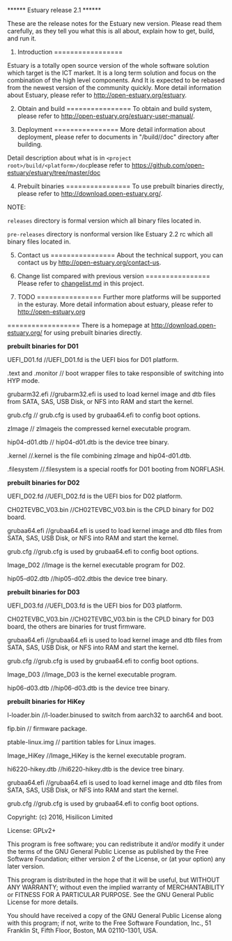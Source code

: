 ******  Estuary release 2.1 ******

These are the release notes for the Estuary new version. Please read them carefully, as they tell you what this is all about, explain how to get, build, and run it.


1. Introduction 
=================

  Estuary is a totally open source version of the whole software solution which target is the ICT market. It is a long term solution and focus on the combination of the high level components. And It is expected to be rebased from the newest version of the community quickly.
  More detail information about Estuary, please refer to http://open-estuary.org/estuary.

2. Obtain and build
================
  To obtain and build system, please refer to http://open-estuary.org/estuary-user-manual/.

3. Deployment
================
  More detail information about deployment, please refer to documents in "<project root>/build/<platform>/doc" directory after building.
  
  Detail description about what is in `<project root>/build/<platform>/doc`please refer to https://github.com/open-estuary/estuary/tree/master/doc

4. Prebuilt binaries
================
To use prebuilt binaries directly, please refer to http://download.open-estuary.org/.

NOTE:
  
 `releases` directory is formal version which all binary files located in.
  
 `pre-releases` directory is nonformal version like Estuary 2.2 rc<number> which all binary files located in. 

5. Contact us
================
About the technical support, you can contact us by http://open-estuary.org/contact-us.

6. Change list compared with previous version
================
Please refer to [changelist.md](https://github.com/open-estuary/estuary/blob/master/README.md) in this project.

7. TODO
================
  Further more platforms will be supported in the esturay.
  More detail information about estuary, please refer to
  http://open-estuary.org

==================
There is a homepage at http://download.open-estuary.org/ for using prebuilt binaries directly.

**prebuilt binaries for D01**

UEFI_D01.fd      //UEFI_D01.fd is the UEFI bios for D01 platform.

.text and .monitor  // boot wrapper files to take responsible of switching into HYP mode.

 grubarm32.efi      //grubarm32.efi is used to load kernel image and dtb files from SATA, SAS, USB Disk, or NFS into RAM and start the kernel.
 
 grub.cfg          // grub.cfg is used by grubaa64.efi to config boot options.
 
 zImage           // zImageis the compressed kernel executable program.
 
 hip04-d01.dtb    // hip04-d01.dtb is the device tree binary.
 
 .kernel           //.kernel is the file combining zImage and hip04-d01.dtb.
 
.filesystem      //.filesystem is a special rootfs for D01 booting from NORFLASH.

**prebuilt binaries for D02**

UEFI_D02.fd       //UEFI_D02.fd is the UEFI bios for D02 platform.

CH02TEVBC_V03.bin //CH02TEVBC_V03.bin is the CPLD binary for D02 board.

grubaa64.efi  //grubaa64.efi is used to load kernel image and dtb files from SATA, SAS, USB Disk, or NFS into RAM and start the kernel.

grub.cfg      //grub.cfg is used by grubaa64.efi to config boot options.

Image_D02     //Image is the kernel executable program for D02.

hip05-d02.dtb //hip05-d02.dtbis the device tree binary.

**prebuilt binaries for D03**

UEFI_D03.fd    //UEFI_D03.fd is the UEFI bios for D03 platform.

CH02TEVBC_V03.bin //CH02TEVBC_V03.bin is the CPLD binary for D03 board, the others are binaries for trust firmware.

grubaa64.efi  //grubaa64.efi is used to load kernel image and dtb files from SATA, SAS, USB Disk, or NFS into RAM and start the kernel.

grub.cfg      //grub.cfg is used by grubaa64.efi to config boot options.

Image_D03  //Image_D03 is the kernel executable program.

hip06-d03.dtb //hip06-d03.dtb is the device tree binary.

**prebuilt binaries for HiKey**

l-loader.bin //l-loader.binused to switch from aarch32 to aarch64 and boot.

fip.bin   // firmware package.

ptable-linux.img // partition tables for Linux images. 

Image_HiKey //Image_HiKey is the kernel executable program.

hi6220-hikey.dtb //hi6220-hikey.dtb is the device tree binary.

grubaa64.efi  //grubaa64.efi is used to load kernel image and dtb files from SATA, SAS, USB Disk, or NFS into RAM and start the kernel.

grub.cfg      //grub.cfg is used by grubaa64.efi to config boot options.

Copyright: (c) 2016, Hisilicon Limited
     
 License: GPLv2+

  This program is free software; you can redistribute it and/or modify
  it under the terms of the GNU General Public License as published by
  the Free Software Foundation; either version 2 of the License, or
  (at your option) any later version.

  This program is distributed in the hope that it will be useful,
  but WITHOUT ANY WARRANTY; without even the implied warranty of
  MERCHANTABILITY or FITNESS FOR A PARTICULAR PURPOSE.  See the
  GNU General Public License for more details.

  You should have received a copy of the GNU General Public License
  along with this program; if not, write to the Free Software
  Foundation, Inc., 51 Franklin St, Fifth Floor, Boston, MA 02110-1301, USA.

